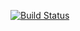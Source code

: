 
[![Build Status](https://travis-ci.org/kkholst/citest.svg?branch=master)](https://travis-ci.org/kkholst/citest)
